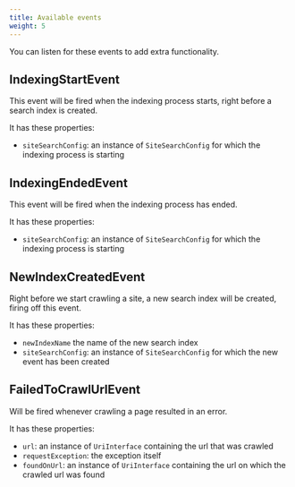 ```yaml
---
title: Available events
weight: 5
---
```


You can listen for these events to add extra functionality.

## IndexingStartEvent

This event will be fired when the indexing process starts, right before a search index is created.

It has these properties:

- `siteSearchConfig`: an instance of `SiteSearchConfig` for which the indexing process is starting

## IndexingEndedEvent

This event will be fired when the indexing process has ended.

It has these properties:

- `siteSearchConfig`: an instance of `SiteSearchConfig` for which the indexing process is starting

## NewIndexCreatedEvent

Right before we start crawling a site, a new search index will be created, firing off this event.

It has these properties:

- `newIndexName` the name of the new search index
- `siteSearchConfig`: an instance of `SiteSearchConfig` for which the new event has been created

## FailedToCrawlUrlEvent

Will be fired whenever crawling a page resulted in an error.

It has these properties:

- `url`: an instance of `UriInterface` containing the url that was crawled
- `requestException`: the exception itself
- `foundOnUrl`: an instance of `UriInterface` containing  the url on which the crawled url was found


